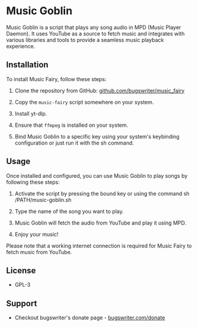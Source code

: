 # Music Goblin

Music Goblin is a script that plays any song audio in MPD (Music Player Daemon). It uses YouTube as a source to fetch music and integrates with various libraries and tools to provide a seamless music playback experience.

## Installation

To install Music Fairy, follow these steps:

1. Clone the repository from GitHub: [github.com/bugswriter/music_fairy](https://github.com/bugswriter/music_fairy)

2. Copy the `music-fairy` script somewhere on your system.

3. Install yt-dlp.

4. Ensure that `ffmpeg` is installed on your system.

5. Bind Music Goblin to a specific key using your system's keybinding configuration or just run it with the sh command.

## Usage

Once installed and configured, you can use Music Goblin to play songs by following these steps:

1. Activate the script by pressing the bound key or using the command sh /PATH/music-goblin.sh

2. Type the name of the song you want to play.

3. Music Goblin will fetch the audio from YouTube and play it using MPD.

4. Enjoy your music!

Please note that a working internet connection is required for Music Fairy to fetch music from YouTube.

## License
- GPL-3

## Support
- Checkout bugswriter's donate page - [bugswriter.com/donate](https://bugswriter.com/donate)
